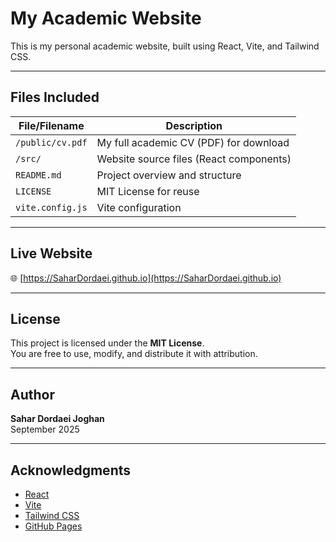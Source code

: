 # My Academic Website

This is my personal academic website, built using React, Vite, and Tailwind CSS.

---

## Files Included

| File/Filename        | Description                                  |
|----------------------|----------------------------------------------|
| `/public/cv.pdf`     | My full academic CV (PDF) for download       |
| `/src/`              | Website source files (React components)      |
| `README.md`          | Project overview and structure               |
| `LICENSE`            | MIT License for reuse                        |
| `vite.config.js`     | Vite configuration                           |

---

## Live Website

🌐 [https://SaharDordaei.github.io](https://SaharDordaei.github.io)

---

## License

This project is licensed under the **MIT License**.  
You are free to use, modify, and distribute it with attribution.

---

## Author

**Sahar Dordaei Joghan**  
September 2025  

---

## Acknowledgments

- [React](https://reactjs.org/)
- [Vite](https://vitejs.dev/)
- [Tailwind CSS](https://tailwindcss.com/)
- [GitHub Pages](https://pages.github.com/)
